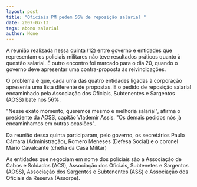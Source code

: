 ```yaml
---
layout: post
title: "Oficiais PM pedem 56% de reposição salarial "
date: 2007-07-13
tags: abono salarial
author: None
---
```

A reuni&atilde;o realizada nessa quinta (12) entre governo e entidades que representam os policiais militares n&atilde;o teve resultados pr&aacute;ticos quanto &agrave; quest&atilde;o salarial. E outro encontro foi marcado para o dia 20, quando o governo deve apresentar uma contra-proposta &agrave;s reivindica&ccedil;&otilde;es. 

O problema &eacute; que, cada uma das quatro entidades ligadas &agrave; corpora&ccedil;&atilde;o apresenta uma lista diferente de propostas. E o pedido de reposi&ccedil;&atilde;o salarial encaminhado pela Associa&ccedil;&atilde;o dos Oficiais, Subtenentes e Sargentos (AOSS) bate nos 56%. 

&quot;Nesse exato momento, queremos mesmo &eacute; melhoria salarial&quot;, afirma o presidente da AOSS, capit&atilde;o Vlademir Assis. &quot;Os demais pedidos n&oacute;s j&aacute; encaminhamos em outras ocasi&otilde;es&quot;. 

Da reuni&atilde;o dessa quinta participaram, pelo governo, os secret&aacute;rios Paulo C&acirc;mara (Administra&ccedil;&atilde;o), Romero Meneses (Defesa Social) e o coronel M&aacute;rio Cavalcante (chefia da Casa Militar) 

As entidades que negociam em nome dos policiais s&atilde;o a Associa&ccedil;&atilde;o de Cabos e Soldados (ACS), Associa&ccedil;&atilde;o dos Oficiais, Subtenetes e Sargentos (AOSS), Associa&ccedil;&atilde;o dos Sargentos e Subtenentes (ASS) e Associa&ccedil;&atilde;o dos Oficiais da Reserva (Assorpe). 